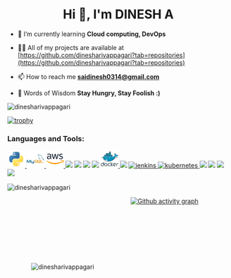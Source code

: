 <h1 align="center">Hi 👋, I'm DINESH A</h1>



- 🌱 I’m currently learning **Cloud computing, DevOps**

- 👨‍💻 All of my projects are available at [https://github.com/dinesharivappagari?tab=repositories](https://github.com/dinesharivappagari?tab=repositories)

- 📫 How to reach me **saidinesh0314@gmail.com**

- 🦉 Words of Wisdom **Stay Hungry, Stay Foolish :)**

<p align="left"> <img src="https://komarev.com/ghpvc/?username=dinesharivappagari&label=Profile%20views&color=0e75b6&style=flat" alt="dinesharivappagari" /> </p>

[![trophy](https://github-profile-trophy.vercel.app/?username=ryo-ma)](https://github.com/ryo-ma/github-profile-trophy)


<h3 align="left">Languages and Tools:</h3>
<p align="left"> 
<a href="https://www.python.org" target="_blank" rel="noreferrer"> <img src="https://raw.githubusercontent.com/devicons/devicon/master/icons/python/python-original.svg" alt="python" width="40" height="40"/> </a>
<a href="https://www.mysql.com/" target="_blank" rel="noreferrer"> <img src="https://raw.githubusercontent.com/devicons/devicon/master/icons/mysql/mysql-original-wordmark.svg" alt="mysql" width="40" height="40"/> </a> 
<a href="https://aws.amazon.com" target="_blank" rel="noreferrer"> <img src="https://raw.githubusercontent.com/devicons/devicon/master/icons/amazonwebservices/amazonwebservices-original-wordmark.svg" alt="aws" width="40" height="40"/> </a> 
<a><img src="https://cdn.jsdelivr.net/gh/devicons/devicon@latest/icons/terraform/terraform-original.svg" height='40'/></a>  
<a><img src="https://cdn.jsdelivr.net/gh/devicons/devicon@latest/icons/prometheus/prometheus-original.svg" height='40'/></a>
<a><img src="https://cdn.jsdelivr.net/gh/devicons/devicon@latest/icons/ansible/ansible-original.svg" height='40'/></a>
<a><img src="https://cdn.jsdelivr.net/gh/devicons/devicon@latest/icons/grafana/grafana-original.svg" height='40'/></a>    
<a href="https://www.docker.com/" target="_blank" rel="noreferrer"> <img src="https://raw.githubusercontent.com/devicons/devicon/master/icons/docker/docker-original-wordmark.svg" alt="docker" width="40" height="40"/> </a>
<a><img src="https://cdn.jsdelivr.net/gh/devicons/devicon@latest/icons/githubactions/githubactions-original.svg" height='40'/></a>
<a href="https://www.jenkins.io" target="_blank" rel="noreferrer"> <img src="https://www.vectorlogo.zone/logos/jenkins/jenkins-icon.svg" alt="jenkins" width="40" height="40"/> </a> 
<a href="https://kubernetes.io" target="_blank" rel="noreferrer"> <img src="https://www.vectorlogo.zone/logos/kubernetes/kubernetes-icon.svg" alt="kubernetes" width="40" height="40"/> </a>   
<a><link rel="stylesheet" type='text/css' href="https://cdn.jsdelivr.net/gh/devicons/devicon@latest/devicon.min.css" /></a>
<a><img src="https://cdn.jsdelivr.net/gh/devicons/devicon@latest/icons/github/github-original.svg" height='40'/></a>
<a><img src="https://cdn.jsdelivr.net/gh/devicons/devicon@latest/icons/redhat/redhat-original-wordmark.svg" height='40'/></a>
<a><img src="https://cdn.jsdelivr.net/gh/devicons/devicon@latest/icons/vscode/vscode-original.svg" height='40'/></a>
<a><img src="https://cdn.jsdelivr.net/gh/devicons/devicon@latest/icons/ubuntu/ubuntu-original.svg"height='40'/></a>
          
</p>

<p><img align="left" src="https://github-readme-stats.vercel.app/api/top-langs?username=dinesharivappagari&show_icons=true&locale=en&layout=compact" alt="dinesharivappagari" height='180'width='280'/></p>

<p>&nbsp;<img align="right" src="https://github-readme-stats.vercel.app/api?username=dinesharivappagari&show_icons=true&locale=en" alt="dinesharivappagari" height='190'width='450' /></p>

[![Github activity graph](https://github-readme-activity-graph.vercel.app/graph?username=dinesharivappagari&theme=react-dark)](https://github.com/ashutosh00710/github-readme-activity-graph) 

